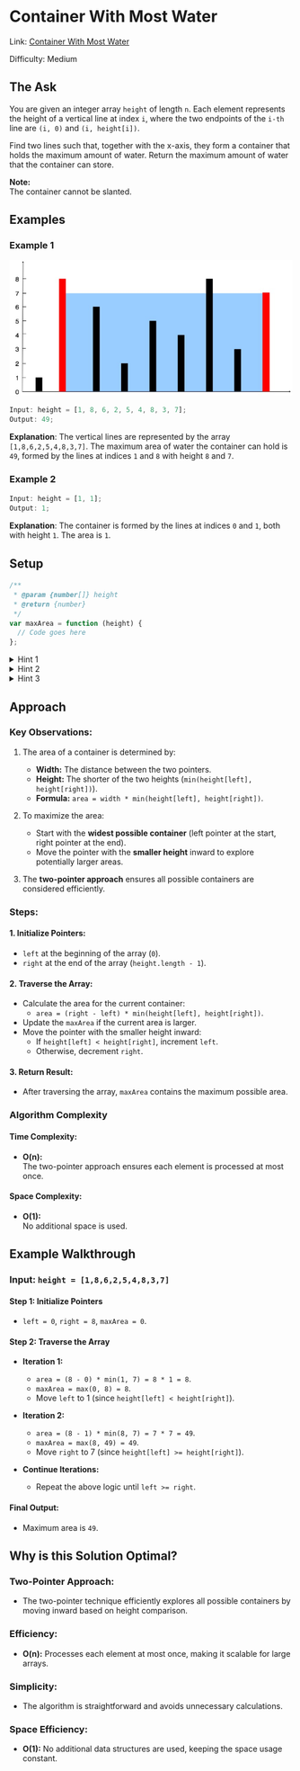 # Container With Most Water

Link: [Container With Most Water](https://leetcode.com/problems/container-with-most-water/submissions/1509568096/?envType=study-plan-v2&envId=top-interview-150)

Difficulty: Medium

## The Ask

You are given an integer array `height` of length `n`. Each element represents the height of a vertical line at index `i`, where the two endpoints of the `i-th` line are `(i, 0)` and `(i, height[i])`.

Find two lines such that, together with the x-axis, they form a container that holds the maximum amount of water. Return the maximum amount of water that the container can store.

**Note:**  
The container cannot be slanted.

## Examples

### Example 1

![Water Container](../assets/water_container.jpg)

```javascript
Input: height = [1, 8, 6, 2, 5, 4, 8, 3, 7];
Output: 49;
```

**Explanation**:
The vertical lines are represented by the array `[1,8,6,2,5,4,8,3,7]`. The maximum area of water the container can hold is `49`, formed by the lines at indices `1` and `8` with height `8` and `7`.

### Example 2

```javascript
Input: height = [1, 1];
Output: 1;
```

**Explanation**:
The container is formed by the lines at indices `0` and `1`, both with height `1`. The area is `1`.

## Setup

```javascript
/**
 * @param {number[]} height
 * @return {number}
 */
var maxArea = function (height) {
  // Code goes here
};
```

<details> <summary>Hint 1</summary> Use the two-pointer approach to efficiently find the maximum container area. </details> <details> <summary>Hint 2</summary> Start with the widest possible container and gradually narrow it by moving the smaller-height pointer inward. </details> <details> <summary>Hint 3</summary> The area is determined by the shorter of the two heights multiplied by the width between the two pointers. </details>

## Approach

### Key Observations:

1. The area of a container is determined by:

   - **Width:** The distance between the two pointers.
   - **Height:** The shorter of the two heights (`min(height[left], height[right])`).
   - **Formula:** `area = width * min(height[left], height[right])`.

2. To maximize the area:
   - Start with the **widest possible container** (left pointer at the start, right pointer at the end).
   - Move the pointer with the **smaller height** inward to explore potentially larger areas.
3. The **two-pointer approach** ensures all possible containers are considered efficiently.

### Steps:

#### 1. Initialize Pointers:

- `left` at the beginning of the array (`0`).
- `right` at the end of the array (`height.length - 1`).

#### 2. Traverse the Array:

- Calculate the area for the current container:
  - `area = (right - left) * min(height[left], height[right])`.
- Update the `maxArea` if the current area is larger.
- Move the pointer with the smaller height inward:
  - If `height[left] < height[right]`, increment `left`.
  - Otherwise, decrement `right`.

#### 3. Return Result:

- After traversing the array, `maxArea` contains the maximum possible area.

### Algorithm Complexity

#### Time Complexity:

- **O(n):**  
  The two-pointer approach ensures each element is processed at most once.

#### Space Complexity:

- **O(1):**  
  No additional space is used.

## Example Walkthrough

### Input: `height = [1,8,6,2,5,4,8,3,7]`

#### Step 1: Initialize Pointers

- `left = 0`, `right = 8`, `maxArea = 0`.

#### Step 2: Traverse the Array

- **Iteration 1:**

  - `area = (8 - 0) * min(1, 7) = 8 * 1 = 8`.
  - `maxArea = max(0, 8) = 8`.
  - Move `left` to 1 (since `height[left] < height[right]`).

- **Iteration 2:**

  - `area = (8 - 1) * min(8, 7) = 7 * 7 = 49`.
  - `maxArea = max(8, 49) = 49`.
  - Move `right` to 7 (since `height[left] >= height[right]`).

- **Continue Iterations:**
  - Repeat the above logic until `left >= right`.

#### Final Output:

- Maximum area is `49`.

## Why is this Solution Optimal?

### Two-Pointer Approach:

- The two-pointer technique efficiently explores all possible containers by moving inward based on height comparison.

### Efficiency:

- **O(n):** Processes each element at most once, making it scalable for large arrays.

### Simplicity:

- The algorithm is straightforward and avoids unnecessary calculations.

### Space Efficiency:

- **O(1):** No additional data structures are used, keeping the space usage constant.
